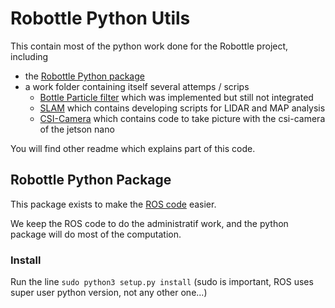 # Robottle Python Utils 

This contain most of the python work done for the Robottle project, including
- the [Robottle Python package](/robottle_utils)
- a work folder containing itself several attemps / scrips
    - [Bottle Particle filter](/work/bottle_particle_filter) which was implemented but still not integrated
    - [SLAM](/work/slam) which contains developing scripts for LIDAR and MAP analysis
    - [CSI-Camera](/work/csi-camera) which contains code to take picture with the csi-camera of the jetson nano
    
You will find other readme which explains part of this code.    
    
## Robottle Python Package

This package exists to make the [ROS code](https://github.com/arthurBricq/ros_robottle) easier.

We keep the ROS code to do the administratif work, and the python package will do most of the computation.

### Install

Run the line `sudo python3 setup.py install` (sudo is important, ROS uses super user python version, not any other one...)





